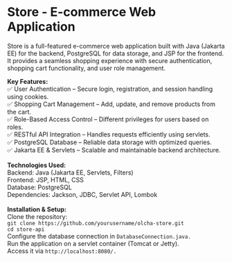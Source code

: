 # Store - E-commerce Web Application
Store is a full-featured e-commerce web application built with Java (Jakarta EE) for the backend, PostgreSQL for data storage, and JSP for the frontend. It provides a seamless shopping experience with secure authentication, shopping cart functionality, and user role management.

**Key Features:**<br>
✅ User Authentication – Secure login, registration, and session handling using cookies.<br>
✅ Shopping Cart Management – Add, update, and remove products from the cart.<br>
✅ Role-Based Access Control – Different privileges for users based on roles.<br>
✅ RESTful API Integration – Handles requests efficiently using servlets.<br>
✅ PostgreSQL Database – Reliable data storage with optimized queries.<br>
✅ Jakarta EE & Servlets – Scalable and maintainable backend architecture.<br>
<br>
**Technologies Used:**<br>
Backend: Java (Jakarta EE, Servlets, Filters)<br>
Frontend: JSP, HTML, CSS<br>
Database: PostgreSQL<br>
Dependencies: Jackson, JDBC, Servlet API, Lombok<br>
<br>
**Installation & Setup:**<br>
Clone the repository:<br>
`git clone https://github.com/yourusername/olcha-store.git`<br>
`cd store-api`<br>
Configure the database connection in `DatabaseConnection.java.`<br>
Run the application on a servlet container (Tomcat or Jetty).<br>
Access it via `http://localhost:8080/.`
